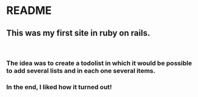 # README

<h2> This was my first site in ruby on rails. </h3> <br>
<h3> The idea was to create a todolist in which it would be possible to add several lists and in each one several items. </h3>
<h3> In the end, I liked how it turned out! </h3> <br>
